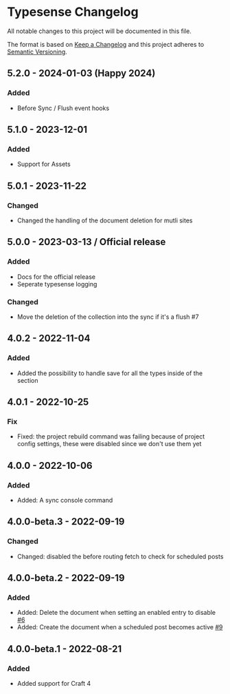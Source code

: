# Typesense Changelog

All notable changes to this project will be documented in this file.

The format is based on [Keep a Changelog](http://keepachangelog.com/) and this project adheres to [Semantic Versioning](http://semver.org/).

## 5.2.0 - 2024-01-03 (Happy 2024)

### Added

-   Before Sync / Flush event hooks

## 5.1.0 - 2023-12-01

### Added

-   Support for Assets

## 5.0.1 - 2023-11-22

### Changed

-   Changed the handling of the document deletion for mutli sites

## 5.0.0 - 2023-03-13 / Official release

### Added

-   Docs for the official release
-   Seperate typesense logging

### Changed

-   Move the deletion of the collection into the sync if it's a flush #7

## 4.0.2 - 2022-11-04

### Added

-   Added the possibility to handle save for all the types inside of the section

## 4.0.1 - 2022-10-25

### Fix

-   Fixed: the project rebuild command was failing because of project config settings, these were disabled since we don't use them yet

## 4.0.0 - 2022-10-06

### Added

-   Added: A sync console command

## 4.0.0-beta.3 - 2022-09-19

### Changed

-   Changed: disabled the before routing fetch to check for scheduled posts

## 4.0.0-beta.2 - 2022-09-19

### Added

-   Added: Delete the document when setting an enabled entry to disable [#6](https://github.com/percipioglobal/craft-typesense/issues/6)
-   Added: Create the document when a scheduled post becomes active [#9](https://github.com/percipioglobal/craft-typesense/issues/9)

## 4.0.0-beta.1 - 2022-08-21

### Added

-   Added support for Craft 4
